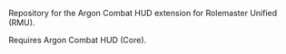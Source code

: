 Repository for the Argon Combat HUD extension for Rolemaster Unified (RMU).

Requires Argon Combat HUD (Core).
